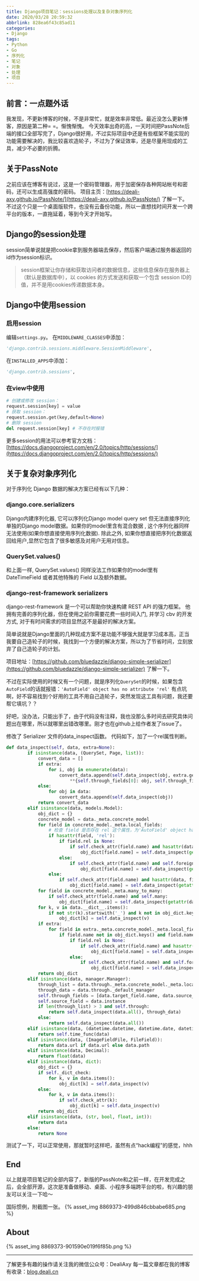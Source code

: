 ```yaml
---
title: Django项目笔记：sessions处理以及复杂对象序列化
date: 2020/03/28 20:59:32
abbrlink: 828ea6f43c85ad11
categories:
- Django
tags:
- Python
- Go
- 序列化
- 笔记
- 对象
- 处理
- 项目
---
```

## 前言：一点题外话
我发现，不更新博客的时候，不是非常忙，就是效率非常低。最近没怎么更新博客，原因是第二种= =。惭愧惭愧。
今天效率出奇的高，一天时间把PassNote后端的接口全部写完了，Django很好用，不过实际项目中还是有些框架不能实现的功能需要解决的，我比较喜欢造轮子，不过为了保证效率，还是尽量用现成的工具，减少不必要的折腾。

## 关于PassNote
之前应该在博客有说过，这是一个密码管理器，用于加密保存各种网站帐号和密码，还可以生成高强度的密码。
项目主页：[https://deali-axy.github.io/PassNote/](https://deali-axy.github.io/PassNote/) 了解一下。
不过这个只是一个桌面版软件，也没有云备份功能，所以一直想找时间开发一个跨平台的版本，一直拖延着，等到今天才开始写。

## Django的session处理
session简单说就是把cookie拿到服务器端去保存，然后客户端通过服务器返回的id作为session标识。
>session框架让你存储和获取访问者的数据信息，这些信息保存在服务器上（默认是数据库中），以 cookies 的方式发送和获取一个包含 session ID的值，并不是用cookies传递数据本身。

## Django中使用session
### 启用session
编辑`settings.py`。
在`MIDDLEWARE_CLASSES`中添加：
```python
'django.contrib.sessions.middleware.SessionMiddleware',
```
在`INSTALLED_APPS`中添加：
```python
'django.contrib.sessions',
```
### 在view中使用
```python
# 创建或修改 session：
request.session[key] = value
# 获取 session：
request.session.get(key,default=None)
# 删除 session
del request.session[key] # 不存在时报错
```
更多session的用法可以参考官方文档：[https://docs.djangoproject.com/en/2.0/topics/http/sessions/](https://docs.djangoproject.com/en/2.0/topics/http/sessions/)

## 关于复杂对象序列化
对于序列化 Django 数据的解决方案已经有以下几种：

### django.core.serializers
Django内建序列化器, 它可以序列化Django model query set 但无法直接序列化单独的Django model数据。如果你的model里含有混合数据 , 这个序列化器同样无法使用(如果你想直接使用序列化数据). 除此之外, 如果你想直接把序列化数据返回给用户,显然它包含了很多敏感及对用户无用对信息。

### QuerySet.values()
和上面一样, QuerySet.values() 同样没法工作如果你的model里有 DateTimeField 或者其他特殊的 Field 以及额外数据。

### django-rest-framework serializers
django-rest-framework 是一个可以帮助你快速构建 REST API 的强力框架。 他拥有完善的序列化器，但在使用之前你需要花费一些时间入门, 并学习 cbv 的开发方式, 对于有时间需求的项目显然这不是最好的解决方案。

简单说就是Django里面的几种现成方案不是功能不够强大就是学习成本高，正当我要自己造轮子的时候，我找到一个方便的解决方案，所以为了节省时间，立刻放弃了自己造轮子的计划。

项目地址：[https://github.com/bluedazzle/django-simple-serializer](https://github.com/bluedazzle/django-simple-serializer) 了解一下。

不过在实际使用的时候又有一个问题，就是序列化`QuerySet`的时候，如果包含`AutoField`的话就报错：`'AutoField' object has no attribute 'rel'`
有点坑啊，好不容易找到个好用的工具不用自己造轮子，突然发现这工具有问题，我还要帮它填坑？？

好吧，没办法，只能出手了，由于代码没有注释，我也没那么多时间去研究具体问题出在哪里，所以就哪里出错改哪里。刚才也在github上给作者发了issue了。

修改了 Serializer 文件的data_inspect函数。
代码如下，加了一个rel属性判断。
```python
def data_inspect(self, data, extra=None):
        if isinstance(data, (QuerySet, Page, list)):
            convert_data = []
            if extra:
                for i, obj in enumerate(data):
                    convert_data.append(self.data_inspect(obj, extra.get(
                        **{self.through_fields[0]: obj, self.through_fields[1]: self.source_field})))
            else:
                for obj in data:
                    convert_data.append(self.data_inspect(obj))
            return convert_data
        elif isinstance(data, models.Model):
            obj_dict = {}
            concrete_model = data._meta.concrete_model
            for field in concrete_model._meta.local_fields:
                # 检查 field 是否存在 rel 这个属性，为'AutoField' object has no attribute 'rel'错误填坑
                if hasattr(field, 'rel'):
                    if field.rel is None:
                        if self.check_attr(field.name) and hasattr(data, field.name):
                            obj_dict[field.name] = self.data_inspect(getattr(data, field.name))
                    else:
                        if self.check_attr(field.name) and self.foreign:
                            obj_dict[field.name] = self.data_inspect(getattr(data, field.name))
                else:
                    if self.check_attr(field.name) and hasattr(data, field.name):
                        obj_dict[field.name] = self.data_inspect(getattr(data, field.name))
            for field in concrete_model._meta.many_to_many:
                if self.check_attr(field.name) and self.many:
                    obj_dict[field.name] = self.data_inspect(getattr(data, field.name))
            for k, v in data.__dict__.items():
                if not str(k).startswith('_') and k not in obj_dict.keys() and self.check_attr(k):
                    obj_dict[k] = self.data_inspect(v)
            if extra:
                for field in extra._meta.concrete_model._meta.local_fields:
                    if field.name not in obj_dict.keys() and field.name not in self.through_fields:
                        if field.rel is None:
                            if self.check_attr(field.name) and hasattr(extra, field.name):
                                obj_dict[field.name] = self.data_inspect(getattr(extra, field.name))
                        else:
                            if self.check_attr(field.name) and self.foreign:
                                obj_dict[field.name] = self.data_inspect(getattr(extra, field.name))
            return obj_dict
        elif isinstance(data, manager.Manager):
            through_list = data.through._meta.concrete_model._meta.local_fields
            through_data = data.through._default_manager
            self.through_fields = [data.target_field.name, data.source_field.name]
            self.source_field = data.instance
            if len(through_list) > 3 and self.through:
                return self.data_inspect(data.all(), through_data)
            else:
                return self.data_inspect(data.all())
        elif isinstance(data, (datetime.datetime, datetime.date, datetime.time)):
            return self.time_func(data)
        elif isinstance(data, (ImageFieldFile, FileField)):
            return data.url if data.url else data.path
        elif isinstance(data, Decimal):
            return float(data)
        elif isinstance(data, dict):
            obj_dict = {}
            if self._dict_check:
                for k, v in data.items():
                    obj_dict[k] = self.data_inspect(v)
            else:
                for k, v in data.items():
                    if self.check_attr(k):
                        obj_dict[k] = self.data_inspect(v)
            return obj_dict
        elif isinstance(data, (str, bool, float, int)):
            return data
        else:
            return None
```

测试了一下，可以正常使用，那就暂时这样吧，虽然有点“hack编程”的感觉，hhh

## End
以上就是项目笔记的全部内容了，新版的PassNote和之前一样，在开发完成之后，会全部开源，这次是准备做移动、桌面、小程序多端跨平台的啦，有兴趣的朋友可以关注一下哈～

国际惯例，附截图一张。
{% asset_img 8869373-499d846cbbabe685.png %}


## About
{% asset_img 8869373-901590e019f6f85b.png %}

---------------
了解更多有趣的操作请关注我的微信公众号：DealiAxy
每一篇文章都在我的博客有收录：[blog.deali.cn](http://blog.deali.cn)
